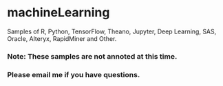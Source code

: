 # machineLearning
Samples of R, Python, TensorFlow, Theano, Jupyter, Deep Learning, SAS, Oracle, Alteryx, RapidMiner and Other.
### Note: These samples are not annoted at this time. 
### Please email me if you have questions.
